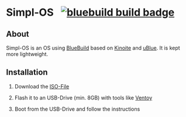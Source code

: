 # Simpl-OS &nbsp; [![bluebuild build badge](https://github.com/moe-os/simpl-os/actions/workflows/build.yml/badge.svg)](https://github.com/moe-os/simpl-os/actions/workflows/build.yml)

## About

Simpl-OS is an OS using [BlueBuild](https://blue-build.org/) based on [Kinoite](https://fedoraproject.org/atomic-desktops/kinoite/) and [uBlue](https://universal-blue.org/).
It is kept more lightweight.

## Installation

1. Download the [ISO-File]([(https://s3.moedev.moe/browser/simpl-os))

2. Flash it to an USB-Drive (min. 8GB) with tools like [Ventoy](https://www.ventoy.net/)

3. Boot from the USB-Drive and follow the instructions
